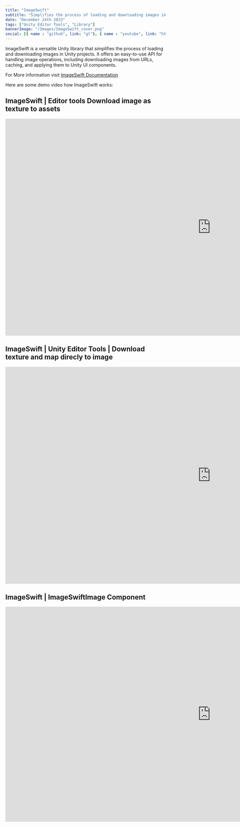 ```yaml
---
title: "ImageSwift"
subtitle: "Simplifies the process of loading and downloading images in Unity projects."
date: "December 24th 2023"
tags: ["Unity Editor Tools", "Library"]
bannerImage: "/Images/ImageSwift_cover.png"
social: [{ name : "github", link: "gt"}, { name : "youtube", link: "https://www.youtube.com/playlist?list=PLW-soixwRT10ffa_zkwpLd4kIwVQtBJDd"}]
---
```


ImageSwift is a versatile Unity library that simplifies the process of loading and downloading images in Unity projects. It offers an easy-to-use API for handling image operations, including downloading images from URLs, caching, and applying them to Unity UI components.

For More information visit [ImageSwift Documentation](https://vishaljangid123.github.io/imageswift-docs) 

Here are some demo video how ImageSwift works:

## ImageSwift |  Editor tools  Download image as texture to assets
<iframe width="1280" height="676" src="https://www.youtube.com/embed/jdbyxjCCGw8" title="Unity | ImageSwift |  Editor tools  Download image as texture to assets" frameborder="0" allow="accelerometer; autoplay; clipboard-write; encrypted-media; gyroscope; picture-in-picture; web-share" allowfullscreen></iframe>


## ImageSwift |  Unity Editor Tools |  Download texture and map direcly to image
<iframe width="1280" height="676" src="https://www.youtube.com/embed/MJiquMjdmqU" title="Unity | ImageSwift |  Unity Editor Tools |  Download texture and map direcly to image" frameborder="0" allow="accelerometer; autoplay; clipboard-write; encrypted-media; gyroscope; picture-in-picture; web-share" allowfullscreen></iframe>

## ImageSwift | ImageSwiftImage Component
<iframe width="1280" height="670" src="https://www.youtube.com/embed/AitpcNLJn28" title="ImageSwift | Unity | ImageSwiftImage Component" frameborder="0" allow="accelerometer; autoplay; clipboard-write; encrypted-media; gyroscope; picture-in-picture; web-share" allowfullscreen></iframe>